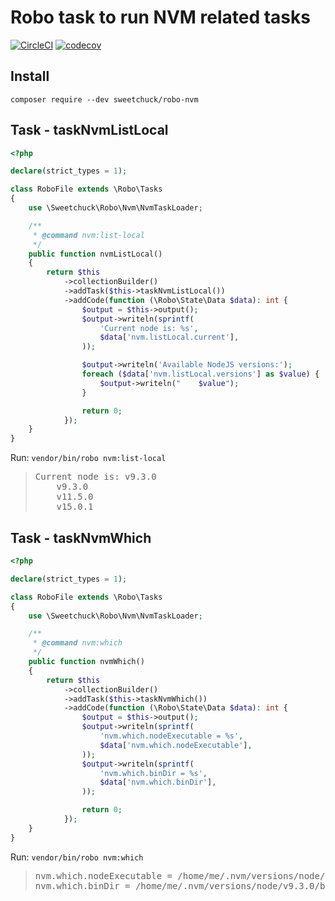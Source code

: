 # Robo task to run NVM related tasks

[![CircleCI](https://circleci.com/gh/Sweetchuck/robo-nvm/tree/3.x.svg?style=svg)](https://circleci.com/gh/Sweetchuck/robo-nvm/?branch=3.x)
[![codecov](https://codecov.io/gh/Sweetchuck/robo-nvm/branch/3.x/graph/badge.svg?token=HSF16OGPyr)](https://app.codecov.io/gh/Sweetchuck/robo-nvm/branch/3.x)


## Install

`composer require --dev sweetchuck/robo-nvm`


## Task - taskNvmListLocal

```php
<?php

declare(strict_types = 1);

class RoboFile extends \Robo\Tasks
{
    use \Sweetchuck\Robo\Nvm\NvmTaskLoader;

    /**
     * @command nvm:list-local
     */
    public function nvmListLocal()
    {
        return $this
            ->collectionBuilder()
            ->addTask($this->taskNvmListLocal())
            ->addCode(function (\Robo\State\Data $data): int {
                $output = $this->output();
                $output->writeln(sprintf(
                    'Current node is: %s',
                    $data['nvm.listLocal.current'],
                ));

                $output->writeln('Available NodeJS versions:');
                foreach ($data['nvm.listLocal.versions'] as $value) {
                    $output->writeln("    $value");
                }

                return 0;
            });
    }
}

```

Run: `vendor/bin/robo nvm:list-local`<br />
> <pre>Current node is: v9.3.0
>     v9.3.0
>     v11.5.0
>     v15.0.1</pre>


## Task - taskNvmWhich

```php
<?php

declare(strict_types = 1);

class RoboFile extends \Robo\Tasks
{
    use \Sweetchuck\Robo\Nvm\NvmTaskLoader;

    /**
     * @command nvm:which
     */
    public function nvmWhich()
    {
        return $this
            ->collectionBuilder()
            ->addTask($this->taskNvmWhich())
            ->addCode(function (\Robo\State\Data $data): int {
                $output = $this->output();
                $output->writeln(sprintf(
                    'nvm.which.nodeExecutable = %s',
                    $data['nvm.which.nodeExecutable'],
                ));
                $output->writeln(sprintf(
                    'nvm.which.binDir = %s',
                    $data['nvm.which.binDir'],
                ));

                return 0;
            });
    }
}
```

Run: `vendor/bin/robo nvm:which`

> <pre>nvm.which.nodeExecutable = /home/me/.nvm/versions/node/v9.3.0/bin/node
> nvm.which.binDir = /home/me/.nvm/versions/node/v9.3.0/bin</pre>
